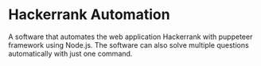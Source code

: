 # Hackerrank Automation
A software that automates the web application Hackerrank with puppeteer framework using Node.js. 
The software can also solve multiple questions automatically with just one command. 
